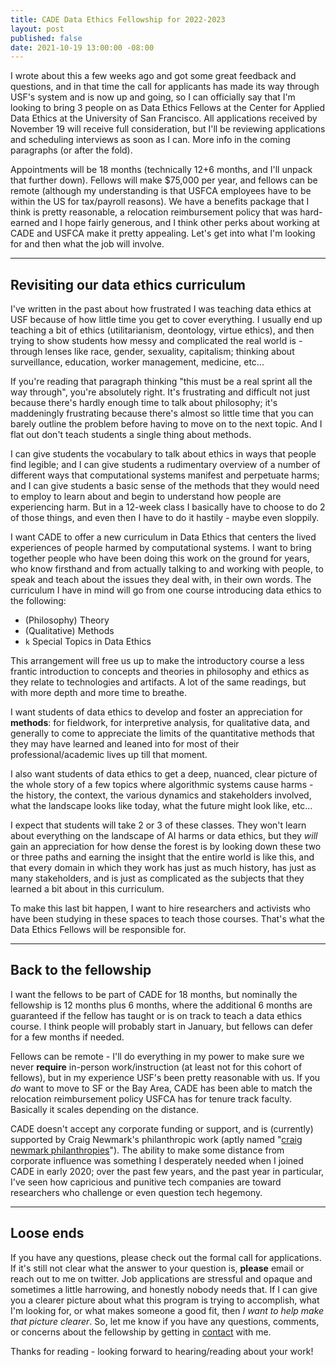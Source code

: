 ```yaml
---
title: CADE Data Ethics Fellowship for 2022-2023
layout: post
published: false
date: 2021-10-19 13:00:00 -08:00
---
```


I wrote about this a few weeks ago and got some great feedback and questions, and in that time the call for applicants has made its way through USF's system and is now up and going, so I can officially say that I'm looking to bring 3 people on as Data Ethics Fellows at the Center for Applied Data Ethics at the University of San Francisco. All applications received by November 19 will receive full consideration, but I'll be reviewing applications and scheduling interviews as soon as I can. More info in the coming paragraphs (or after the fold).

Appointments will be 18 months (technically 12+6 months, and I'll unpack that further down). Fellows will make $75,000 per year, and fellows can be remote (although my understanding is that USFCA employees have to be within the US for tax/payroll reasons). We have a benefits package that I think is pretty reasonable, a relocation reimbursement policy that was hard-earned and I hope fairly generous, and I think other perks about working at CADE and USFCA make it pretty appealing. Let's get into what I'm looking for and then what the job will involve.

---

## Revisiting our data ethics curriculum

I've written in the past about how frustrated I was teaching data ethics at USF because of how little time you get to cover everything. I usually end up teaching a bit of ethics (utilitarianism, deontology, virtue ethics), and then trying to show students how messy and complicated the real world is - through lenses like race, gender, sexuality, capitalism; thinking about surveillance, education, worker management, medicine, etc...

If you're reading that paragraph thinking "this must be a real sprint all the way through", you're absolutely right. It's frustrating and difficult not just because there's hardly enough time to talk about philosophy; it's maddeningly frustrating because there's almost so little time that you can barely outline the problem before having to move on to the next topic. And I flat out don't teach students a single thing about methods.

I can give students the vocabulary to talk about ethics in ways that people find legible; and I can give students a rudimentary overview of a number of different ways that computational systems manifest and perpetuate harms; and I can give students a basic sense of the methods that they would need to employ to learn about and begin to understand how people are experiencing harm. But in a 12-week class I basically have to choose to do 2 of those things, and even then I have to do it hastily - maybe even sloppily.

I want CADE to offer a new curriculum in Data Ethics that centers the lived experiences of people harmed by computational systems. I want to bring together people who have been doing this work on the ground for years, who know firsthand and from actually talking to and working with people, to speak and teach about the issues they deal with, in their own words. The curriculum I have in mind will go from one course introducing data ethics to the following:

- (Philosophy) Theory
- (Qualitative) Methods
- `k` Special Topics in Data Ethics

This arrangement will free us up to make the introductory course a less frantic introduction to concepts and theories in philosophy and ethics as they relate to technologies and artifacts. A lot of the same readings, but with more depth and more time to breathe.

I want students of data ethics to develop and foster an appreciation for **methods**: for fieldwork, for interpretive analysis, for qualitative data, and generally to come to appreciate the limits of the quantitative methods that they may have learned and leaned into for most of their professional/academic lives up till that moment.

I also want students of data ethics to get a deep, nuanced, clear picture of the whole story of a few topics where algorithmic systems cause harms - the history, the context, the various dynamics and stakeholders involved, what the landscape looks like today, what the future might look like, etc...

I expect that students will take 2 or 3 of these classes. They won't learn about everything on the landscape of AI harms or data ethics, but they *will* gain an appreciation for how dense the forest is by looking down these two or three paths and earning the insight that the entire world is like this, and that every domain in which they work has just as much history, has just as many stakeholders, and is just as complicated as the subjects that they learned a bit about in this curriculum.

To make this last bit happen, I want to hire researchers and activists who have been studying in these spaces to teach those courses. That's what the Data Ethics Fellows will be responsible for.

---

## Back to the fellowship

I want the fellows to be part of CADE for 18 months, but nominally the fellowship is 12 months plus 6 months, where the additional 6 months are guaranteed if the fellow has taught or is on track to teach a data ethics course. I think people will probably start in January, but fellows can defer for a few months if needed.

Fellows can be remote - I'll do everything in my power to make sure we never **require** in-person work/instruction (at least not for this cohort of fellows), but in my experience USF's been pretty reasonable with us. If you *do* want to move to SF or the Bay Area, CADE has been able to match the relocation reimbursement policy USFCA has for tenure track faculty. Basically it scales depending on the distance.

CADE doesn't accept any corporate funding or support, and is (currently) supported by Craig Newmark's philanthropic work (aptly named "[craig newmark philanthropies][craignewmarkphilanthropies]"). The ability to make some distance from corporate influence was something I desperately needed when I joined CADE in early 2020; over the past few years, and the past year in particular, I've seen how capricious and punitive tech companies are toward researchers who challenge or even question tech hegemony.

---

## Loose ends

If you have any questions, please check out the formal call for applications. If it's still not clear what the answer to your question is, **please** email or reach out to me on twitter.
Job applications are stressful and opaque and sometimes a little harrowing, and honestly nobody needs that. If I can give you a clearer picture about what this program is trying to accomplish, what I'm looking for, or what makes someone a good fit, then *I want to help make that picture clearer*.
So, let me know if you have any questions, comments, or concerns about the fellowship by getting in [contact][] with me.

Thanks for reading - looking forward to hearing/reading about your work!




[craignewmarkphilanthropies]: https://craignewmarkphilanthropies.org/
[contact]: /contact









